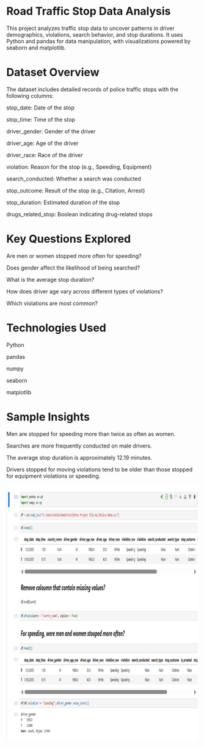 # Road Traffic Stop Data Analysis
This project analyzes traffic stop data to uncover patterns in driver demographics, violations, search behavior, and stop durations. It uses Python and pandas for data manipulation, with visualizations powered by seaborn and matplotlib.

# Dataset Overview
The dataset includes detailed records of police traffic stops with the following columns:

stop_date: Date of the stop

stop_time: Time of the stop

driver_gender: Gender of the driver

driver_age: Age of the driver

driver_race: Race of the driver

violation: Reason for the stop (e.g., Speeding, Equipment)

search_conducted: Whether a search was conducted

stop_outcome: Result of the stop (e.g., Citation, Arrest)

stop_duration: Estimated duration of the stop

drugs_related_stop: Boolean indicating drug-related stops

# Key Questions Explored
Are men or women stopped more often for speeding?

Does gender affect the likelihood of being searched?

What is the average stop duration?

How does driver age vary across different types of violations?

Which violations are most common?

# Technologies Used
Python 

pandas

numpy

seaborn

matplotlib

# Sample Insights
Men are stopped for speeding more than twice as often as women.

Searches are more frequently conducted on male drivers.

The average stop duration is approximately 12.19 minutes.

Drivers stopped for moving violations tend to be older than those stopped for equipment violations or speeding.


<img width="1314" height="674" alt="Complete Project SC" src= https://github.com/Ashishhhh2/Data-Analyst-Road-Dataset/blob/main/Road%20dataset.png/>
